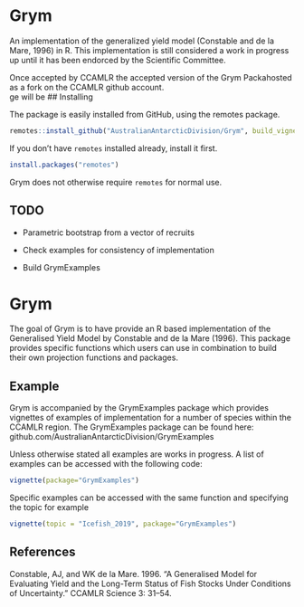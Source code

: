 
<!-- README.md is generated from README.Rmd. Please edit that file -->

# Grym

An implementation of the generalized yield model (Constable and de la
Mare, 1996) in R. This implementation is still considered a work in
progress up until it has been endorced by the Scientific Committee.

Once accepted by CCAMLR the accepted version of the Grym Packahosted as
a fork on the CCAMLR github account.  
ge will be \#\# Installing

The package is easily installed from GitHub, using the remotes package.

``` r
remotes::install_github("AustralianAntarcticDivision/Grym", build_vignettes=TRUE)
```

If you don’t have `remotes` installed already, install it first.

``` r
install.packages("remotes")
```

Grym does not otherwise require `remotes` for normal use.

## TODO

  - Parametric bootstrap from a vector of recruits

  - Check examples for consistency of implementation

  - Build GrymExamples

# Grym

<!-- badges: start -->

<!-- badges: end -->

The goal of Grym is to have provide an R based implementation of the
Generalised Yield Model by Constable and de la Mare (1996). This package
provides specific functions which users can use in combination to build
their own projection functions and packages.

## Example

Grym is accompanied by the GrymExamples package which provides vignettes
of examples of implementation for a number of species within the CCAMLR
region. The GrymExamples package can be found here:
github.com/AustralianAntarcticDivision/GrymExamples

Unless otherwise stated all examples are works in progress. A list of
examples can be accessed with the following code:

``` r
vignette(package="GrymExamples")
```

Specific examples can be accessed with the same function and specifying
the topic for example

``` r
vignette(topic = "Icefish_2019", package="GrymExamples")
```

## References

Constable, AJ, and WK de la Mare. 1996. “A Generalised Model for
Evaluating Yield and the Long-Term Status of Fish Stocks Under
Conditions of Uncertainty.” CCAMLR Science 3: 31–54.
